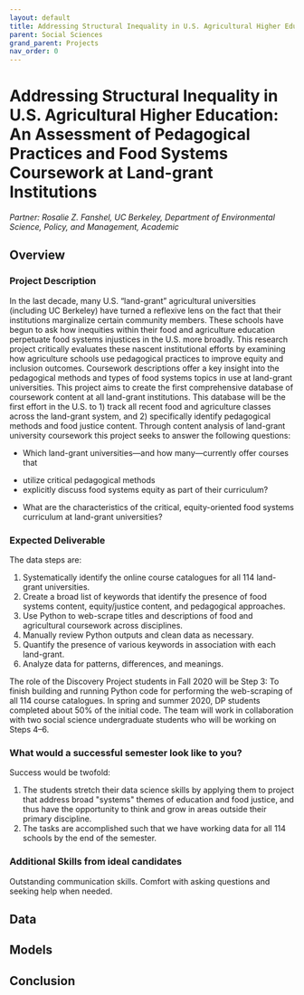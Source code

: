 ```yaml
---
layout: default
title: Addressing Structural Inequality in U.S. Agricultural Higher Education
parent: Social Sciences
grand_parent: Projects
nav_order: 0
---
```


# Addressing Structural Inequality in U.S. Agricultural Higher Education: An Assessment of Pedagogical Practices and Food Systems Coursework at Land-grant Institutions
*Partner: Rosalie Z. Fanshel, UC Berkeley, Department of Environmental Science, Policy, and Management, Academic*

## Overview
### Project Description
In the last decade, many U.S. “land-grant” agricultural universities (including UC Berkeley) have turned a reflexive lens on the fact that their institutions marginalize certain community members. These schools have begun to ask how inequities within their food and agriculture education perpetuate food systems injustices in the U.S. more broadly. This research project critically evaluates these nascent institutional efforts by examining how agriculture schools use pedagogical practices to improve equity and inclusion outcomes. Coursework descriptions offer a key insight into the pedagogical methods and types of food systems topics in use at land-grant universities. This project aims to create the first comprehensive database of coursework content at all land-grant institutions. This database will be the first effort in the U.S. to 1) track all recent food and agriculture classes across the land-grant system, and 2) specifically identify pedagogical methods and food justice content. Through content analysis of land-grant university coursework this project seeks to answer the following questions: 
* Which land-grant universities—and how many—currently offer courses that 
- utilize critical pedagogical methods
- explicitly discuss food systems equity as part of their curriculum?
* What are the characteristics of the critical, equity-oriented food systems curriculum at land-grant universities?
### Expected Deliverable
The data steps are:
1. Systematically identify the online course catalogues for all 114 land-grant universities.
1. Create a broad list of keywords that identify the presence of food systems content, equity/justice content, and pedagogical approaches.
1. Use Python to web-scrape titles and descriptions of food and agricultural coursework across disciplines. 
1. Manually review Python outputs and clean data as necessary. 
1. Quantify the presence of various keywords in association with each land-grant. 
1. Analyze data for patterns, differences, and meanings. 

The role of the Discovery Project students in Fall 2020 will be Step 3: To finish building and running Python code for performing the web-scraping of all 114 course catalogues. In spring and summer 2020, DP students completed about 50% of the initial code. The team will work in collaboration with two social science undergraduate students who will be working on Steps 4–6. 

### What would a successful semester look like to you?
Success would be twofold: 
1. The students stretch their data science skills by applying them to project that address broad "systems" themes of education and food justice, and thus have the opportunity to think and grow in areas outside their primary discipline. 
1. The tasks are accomplished such that we have working data for all 114 schools by the end of the semester.
### Additional Skills from ideal candidates
Outstanding communication skills. Comfort with asking questions and seeking help when needed.


## Data

## Models

## Conclusion


```python

```
